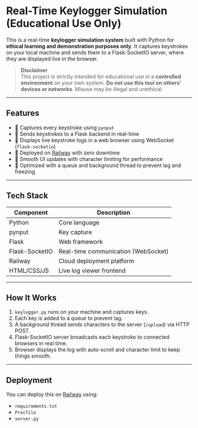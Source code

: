 # Real-Time Keylogger Simulation (Educational Use Only)

This is a real-time **keylogger simulation system** built with Python for **ethical learning and demonstration purposes only**. It captures keystrokes on your local machine and sends them to a Flask-SocketIO server, where they are displayed live in the browser.

>  **Disclaimer**  
> This project is strictly intended for educational use in a **controlled environment** on your own system. **Do not use this tool on others’ devices or networks**. Misuse may be illegal and unethical.

---

##  Features

- 🔹 Captures every keystroke using `pynput`
- 🔹 Sends keystrokes to a Flask backend in real-time
- 🔹 Displays live keystroke logs in a web browser using WebSocket (`flask-socketio`)
- 🔹 Deployed on [Railway](https://railway.app/) with zero downtime
- 🔹 Smooth UI updates with character limiting for performance
- 🔹 Optimized with a queue and background thread to prevent lag and freezing

---

##  Tech Stack

| Component      | Description                         |
|----------------|-------------------------------------|
| Python         | Core language                       |
| pynput         | Key capture                         |
| Flask          | Web framework                       |
| Flask-SocketIO | Real-time communication (WebSocket) |
| Railway        | Cloud deployment platform           |
| HTML/CSS/JS    | Live log viewer frontend            |

---



##  How It Works

1. `keylogger.py` runs on your machine and captures keys.
2. Each key is added to a queue to prevent lag.
3. A background thread sends characters to the server (`/upload`) via HTTP POST.
4. Flask-SocketIO server broadcasts each keystroke to connected browsers in real time.
5. Browser displays the log with auto-scroll and character limit to keep things smooth.

---

##  Deployment

You can deploy this on [Railway](https://railway.app/) using:

- `requirements.txt`
- `Procfile`
- `server.py`

